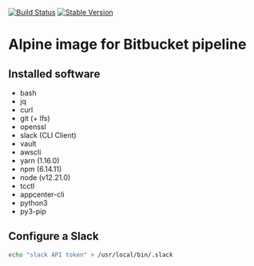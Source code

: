 
[![Build Status](https://github.com/tenantcloud/docker-pipeline/workflows/Enlarge%20version/badge.svg)](https://github.com/tenantcloud/docker-pipeline/workflows/Enlarge%20version/badge.svg)
[![Stable Version](https://img.shields.io/github/v/tag/tenantcloud/docker-pipeline)](https://img.shields.io/github/v/tag/tenantcloud/docker-pipeline)

# Alpine image for Bitbucket pipeline

## Installed software

- bash
- jq
- curl
- git (+ lfs)
- openssl
- slack (CLI Client)
- vault
- awscli
- yarn (1.16.0)
- npm (6.14.11)
- node (v12.21.0)
- tcctl
- appcenter-cli
- python3
- py3-pip

## Configure a Slack

```bash
echo "slack API token" > /usr/local/bin/.slack
```
